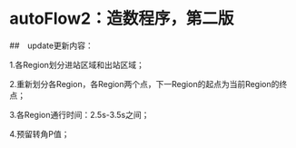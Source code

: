 # autoFlow2：造数程序，第二版

##　update更新内容：

1.各Region划分进站区域和出站区域；

2.重新划分各Region，各Region两个点，下一Region的起点为当前Region的终点；

3.各Region通行时间：2.5s-3.5s之间；

4.预留转角P值；